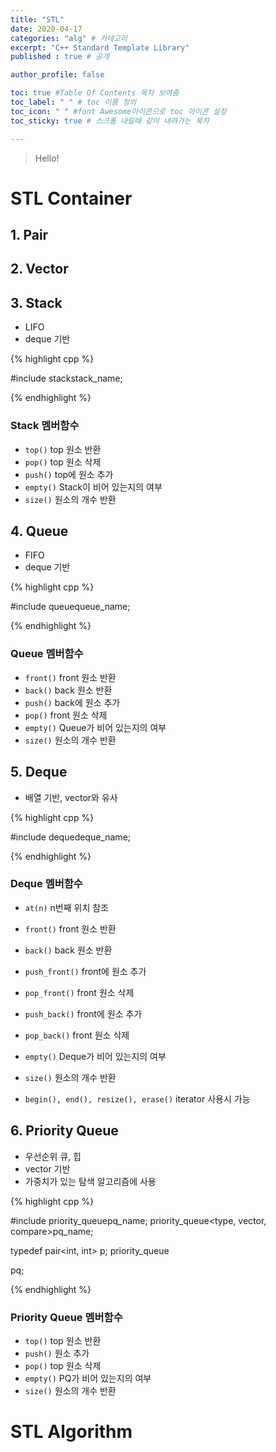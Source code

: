 ```yaml
---
title: "STL"
date: 2020-04-17
categories: "alg" # 카테고리
excerpt: "C++ Standard Template Library"
published : true # 공개

author_profile: false

toc: true #Table Of Contents 목차 보여줌
toc_label: " " # toc 이름 정의
toc_icon: " " #font Awesome아이콘으로 toc 아이콘 설정
toc_sticky: true # 스크롤 내릴때 같이 내려가는 목차

---
```


> Hello!

# STL Container

## 1. Pair

## 2. Vector

## 3. Stack

- LIFO
- deque 기반

{% highlight cpp %}

#include <stack>
stack<type>stack_name;

{% endhighlight %}


### Stack 멤버함수

- `top()` top 원소 반환
- `pop()` top 원소 삭제
- `push()` top에 원소 추가
- `empty()` Stack이 비어 있는지의 여부
- `size()` 원소의 개수 반환


## 4. Queue

- FIFO
- deque 기반

{% highlight cpp %}

#include <queue>
queue<type>queue_name;

{% endhighlight %}

### Queue 멤버함수

- `front()` front 원소 반환
- `back()` back 원소 반환
- `push()` back에 원소 추가
- `pop()` front 원소 삭제
- `empty()` Queue가 비어 있는지의 여부
- `size()` 원소의 개수 반환

## 5. Deque

- 배열 기반, vector와 유사

{% highlight cpp %}

#include <deque>
deque<type>deque_name;

{% endhighlight %}

### Deque 멤버함수

- `at(n)` n번째 위치 참조
- `front()` front 원소 반환
- `back()` back 원소 반환
- `push_front()` front에 원소 추가
- `pop_front()` front 원소 삭제
- `push_back()` front에 원소 추가
- `pop_back()` front 원소 삭제
- `empty()` Deque가 비어 있는지의 여부
- `size()` 원소의 개수 반환

- `begin(), end(), resize(), erase()` iterator 사용시 가능


## 6. Priority Queue

- 우선순위 큐, 힙
- vector 기반
- 가중치가 있는 탐색 알고리즘에 사용

{% highlight cpp %}

#include <queue>
priority_queue<type>pq_name;
priority_queue<type, vector<type>, compare>pq_name;

typedef pair<int, int> p;
priority_queue<p> pq;

{% endhighlight %}

### Priority Queue 멤버함수

- `top()` top 원소 반환
- `push()` 원소 추가
- `pop()` top 원소 삭제
- `empty()` PQ가 비어 있는지의 여부
- `size()` 원소의 개수 반환



# STL Algorithm
